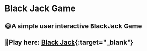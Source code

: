 # Black Jack Game


## :smile:A simple user interactive BlackJack Game 

## 🚀Play here: [Black Jack](https://21jack.netlify.app){:target="_blank"}
